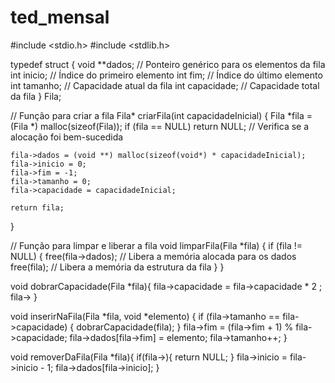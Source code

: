 # ted_mensal

#include <stdio.h>
#include <stdlib.h>

typedef struct {
    void **dados;      // Ponteiro genérico para os elementos da fila
    int inicio;        // Índice do primeiro elemento
    int fim;           // Índice do último elemento
    int tamanho;       // Capacidade atual da fila
    int capacidade;    // Capacidade total da fila
} Fila;

// Função para criar a fila
Fila* criarFila(int capacidadeInicial) {
    Fila *fila = (Fila *) malloc(sizeof(Fila));
    if (fila == NULL) return NULL;  // Verifica se a alocação foi bem-sucedida

    fila->dados = (void **) malloc(sizeof(void*) * capacidadeInicial);
    fila->inicio = 0;
    fila->fim = -1;
    fila->tamanho = 0;
    fila->capacidade = capacidadeInicial;

    return fila;
}

// Função para limpar e liberar a fila
void limparFila(Fila *fila) {
    if (fila != NULL) {
        free(fila->dados);  // Libera a memória alocada para os dados
        free(fila);         // Libera a memória da estrutura da fila
    }
}

void dobrarCapacidade(Fila *fila){
    fila->capacidade = fila->capacidade * 2 ;
    fila->
}

void inserirNaFila(Fila *fila, void *elemento) {
    if (fila->tamanho == fila->capacidade) {
        dobrarCapacidade(fila);
    }
    fila->fim = (fila->fim + 1) % fila->capacidade;
    fila->dados[fila->fim] = elemento;
    fila->tamanho++;
}

void removerDaFila(Fila *fila){
    if(fila->){
        return NULL;
    }
    fila->inicio = fila->inicio - 1;
    fila->dados[fila->inicio];
}

